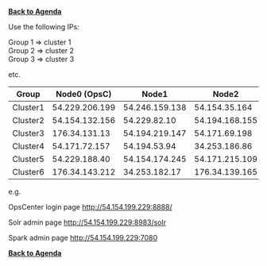 **[Back to Agenda](./../README.md)**


Use the following IPs:  

Group 1 => cluster 1  
Group 2 => cluster 2  
Group 3 => cluster 3

etc.

|  Group    |  Node0 (OpsC)  |  Node1         | Node2          |  
|-----------|----------------|----------------|----------------|
| Cluster1  | 54.229.206.199 | 54.246.159.138 |  54.154.35.164 |
| Cluster2  | 54.154.132.156 |  54.229.82.10  | 54.194.168.155 |   
| Cluster3  | 176.34.131.13  | 54.194.219.147 | 54.171.69.198  |  
| Cluster4  | 54.171.72.157  | 54.194.53.94   | 34.253.186.86  |  
| Cluster5  | 54.229.188.40  | 54.154.174.245 | 54.171.215.109 |  
| Cluster6  | 176.34.143.212 | 34.253.182.17  | 176.34.139.165 | 


e.g.

OpsCenter login page
http://54.154.199.229:8888/

Solr admin page
http://54.154.199.229:8983/solr

Spark admin page
http://54.154.199.229:7080

**[Back to Agenda](./../README.md)**
